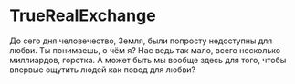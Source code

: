 # TrueRealExchange
 До сего дня человечество, Земля, были попросту недоступны для любви. 
 Ты понимаешь, о чём я? 
 Нас ведь так мало, всего несколько миллиардов, горстка. 
 А может быть мы вообще здесь для того, чтобы впервые ощутить людей как повод для любви?
